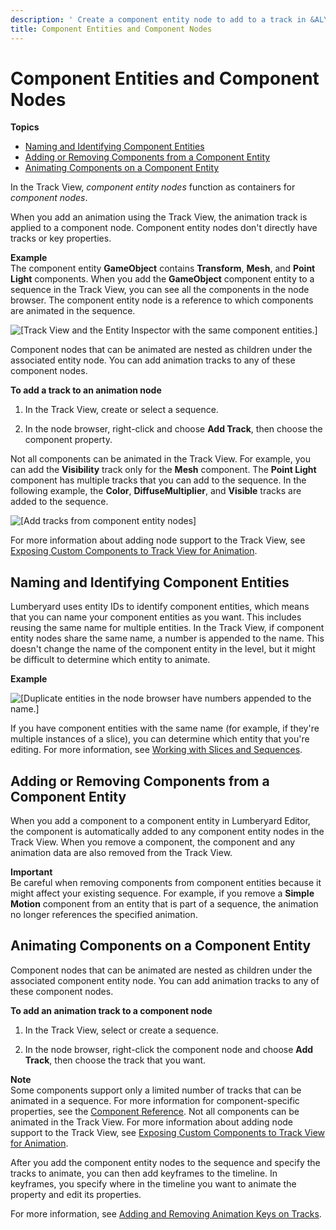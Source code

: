 ```yaml
---
description: ' Create a component entity node to add to a track in &ALYlong;''s &trackview-editor;. '
title: Component Entities and Component Nodes
---
```

# Component Entities and Component Nodes<a name="cinematics-track-view-nodes-component-entity"></a>

**Topics**
+ [Naming and Identifying Component Entities](#cinematics-track-view-component-entity-name-components)
+ [Adding or Removing Components from a Component Entity](#cinematics-track-view-component-entity-add-remove-components)
+ [Animating Components on a Component Entity](#cinematics-track-view-animating-components-on-component-entities)

In the Track View, *component entity nodes* function as containers for *component nodes*\. 

When you add an animation using the Track View, the animation track is applied to a component node\. Component entity nodes don't directly have tracks or key properties\. 

**Example**  
The component entity **GameObject** contains **Transform**, **Mesh**, and **Point Light** components\. When you add the **GameObject** component entity to a sequence in the Track View, you can see all the components in the node browser\. The component entity node is a reference to which components are animated in the sequence\.  

![\[Track View and the Entity Inspector with the same component entities.\]](/images/userguide/cinematics/cinematics-component-entities-nodes-track-view-editor-1.png)

Component nodes that can be animated are nested as children under the associated entity node\. You can add animation tracks to any of these component nodes\. 

**To add a track to an animation node**

1. In the Track View, create or select a sequence\.

1. In the node browser, right\-click and choose **Add Track**, then choose the component property\.

Not all components can be animated in the Track View\. For example, you can add the **Visibility** track only for the **Mesh** component\. The **Point Light** component has multiple tracks that you can add to the sequence\. In the following example, the **Color**, **DiffuseMultiplier**, and **Visible** tracks are added to the sequence\.

![\[Add tracks from component entity nodes\]](/images/userguide/cinematics/cinematics-component-entities-nodes-track-view-editor-2.png)

For more information about adding node support to the Track View, see [Exposing Custom Components to Track View for Animation](/docs/userguide/components/entity-system-track-view.md)\.

## Naming and Identifying Component Entities<a name="cinematics-track-view-component-entity-name-components"></a>

Lumberyard uses entity IDs to identify component entities, which means that you can name your component entities as you want\. This includes reusing the same name for multiple entities\. In the Track View, if component entity nodes share the same name, a number is appended to the name\. This doesn't change the name of the component entity in the level, but it might be difficult to determine which entity to animate\. 

**Example**  

![\[Duplicate entities in the node browser have numbers appended to the name.\]](/images/userguide/cinematics/cinematics-component-entities-nodes-track-view-editor-3.png)

If you have component entities with the same name \(for example, if they're multiple instances of a slice\), you can determine which entity that you're editing\. For more information, see [Working with Slices and Sequences](working-with-slices-cinematic-sequences.md)\.

## Adding or Removing Components from a Component Entity<a name="cinematics-track-view-component-entity-add-remove-components"></a>

When you add a component to a component entity in Lumberyard Editor, the component is automatically added to any component entity nodes in the Track View\. When you remove a component, the component and any animation data are also removed from the Track View\. 

**Important**  
Be careful when removing components from component entities because it might affect your existing sequence\. For example, if you remove a **Simple Motion** component from an entity that is part of a sequence, the animation no longer references the specified animation\.

## Animating Components on a Component Entity<a name="cinematics-track-view-animating-components-on-component-entities"></a>

Component nodes that can be animated are nested as children under the associated component entity node\. You can add animation tracks to any of these component nodes\. 

**To add an animation track to a component node**

1. In the Track View, select or create a sequence\.

1. In the node browser, right\-click the component node and choose **Add Track**, then choose the track that you want\.

**Note**  
Some components support only a limited number of tracks that can be animated in a sequence\. For more information for component\-specific properties, see the [Component Reference](/docs/userguide/components/components.md)\.
Not all components can be animated in the Track View\. For more information about adding node support to the Track View, see [Exposing Custom Components to Track View for Animation](/docs/userguide/components/entity-system-track-view.md)\.

After you add the component entity nodes to the sequence and specify the tracks to animate, you can then add keyframes to the timeline\. In keyframes, you specify where in the timeline you want to animate the property and edit its properties\.

For more information, see [Adding and Removing Animation Keys on Tracks](adding-removing-animation-keys-on-tracks.md)\.